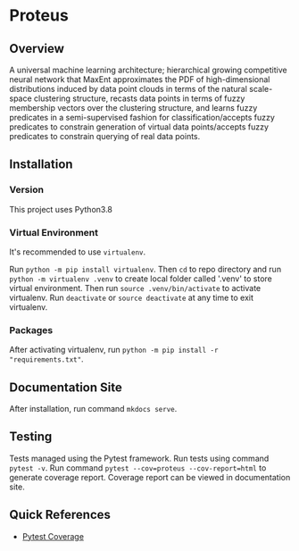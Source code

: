 # Proteus

## Overview
A universal machine learning architecture; hierarchical growing competitive neural network that MaxEnt approximates the PDF of high-dimensional distributions induced by data point clouds in terms of the natural scale-space clustering structure, recasts data points in terms of fuzzy membership vectors over the clustering structure, and learns fuzzy predicates in a semi-supervised fashion for classification/accepts fuzzy predicates to constrain generation of virtual data points/accepts fuzzy predicates to constrain querying of real data points.


## Installation

### Version
This project uses Python3.8

### Virtual Environment
It's recommended to use `virtualenv`.

Run `python -m pip install virtualenv`.
Then `cd` to repo directory and run `python -m virtualenv .venv` to create local folder called '.venv' to store virtual environment.
Then run `source .venv/bin/activate` to activate virtualenv.
Run `deactivate` or `source deactivate` at any time to exit virtualenv.

### Packages
After activating virtualenv, run `python -m pip install -r "requirements.txt"`.


## Documentation Site
After installation, run command `mkdocs serve`.


## Testing
Tests managed using the Pytest framework.
Run tests using command `pytest -v`.
Run command `pytest --cov=proteus --cov-report=html` to generate coverage report.
Coverage report can be viewed in documentation site.


## Quick References
- [Pytest Coverage](https://coverage.readthedocs.io/en/coverage-4.3.3/)
